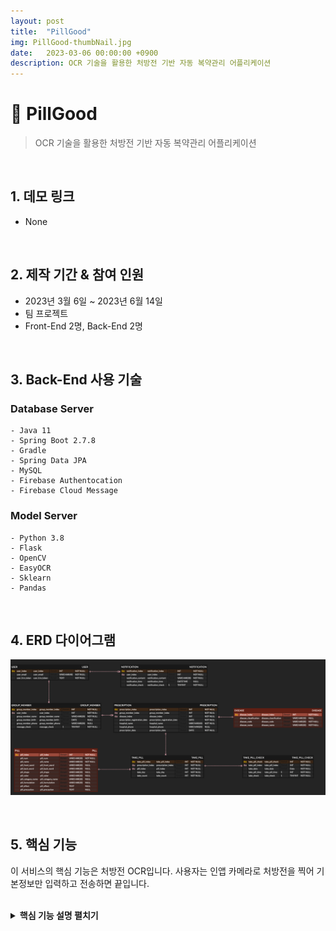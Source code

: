 ```yaml
---
layout: post
title:  "PillGood"
img: PillGood-thumbNail.jpg
date:   2023-03-06 00:00:00 +0900
description: OCR 기술을 활용한 처방전 기반 자동 복약관리 어플리케이션
---
```


# :pushpin: PillGood
> OCR 기술을 활용한 처방전 기반 자동 복약관리 어플리케이션

<br>

## 1. 데모 링크
- None

<br>

## 2. 제작 기간 & 참여 인원
- 2023년 3월 6일 ~ 2023년 6월 14일
- 팀 프로젝트
- Front-End 2명, Back-End 2명

<br>

## 3. Back-End 사용 기술
### Database Server
	- Java 11
	- Spring Boot 2.7.8
	- Gradle
	- Spring Data JPA
	- MySQL
	- Firebase Authentocation
	- Firebase Cloud Message

### Model Server
	- Python 3.8
	- Flask
	- OpenCV
	- EasyOCR
	- Sklearn
	- Pandas

<br>

## 4. ERD 다이어그램
![ERD Diagram](../assets/img/PillGood-ERDDiagram.png)

<br>

## 5. 핵심 기능
이 서비스의 핵심 기능은 처방전 OCR입니다.
사용자는 인앱 카메라로 처방전을 찍어 기본정보만 입력하고 전송하면 끝입니다.

<br>
 
<details>
<summary><b>핵심 기능 설명 펼치기</b></summary>
<div markdown="1">

<br>

## 5. 서비스 아키텍쳐

<br>

## 6. 코드 파트 및 구현 이유

<br>

## 7. 트러블 슈팅

<br>

## 8. 회고
